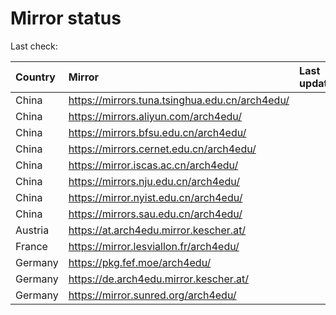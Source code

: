 <script src="./time.js"></script>
# Mirror status
Last check: <script type="text/javascript">localize(1704478927.9716578);</script>

|Country|Mirror|Last update|
|:------|:-----|:----------|
|China|https://mirrors.tuna.tsinghua.edu.cn/arch4edu/|<script type="text/javascript">localize(1704436307);</script>|
|China|https://mirrors.aliyun.com/arch4edu/|<script type="text/javascript">localize(1704436307);</script>|
|China|https://mirrors.bfsu.edu.cn/arch4edu/|<script type="text/javascript">localize(1704436307);</script>|
|China|https://mirrors.cernet.edu.cn/arch4edu/|<script type="text/javascript">localize(1704436307);</script>|
|China|https://mirror.iscas.ac.cn/arch4edu/|<script type="text/javascript">localize(1704436307);</script>|
|China|https://mirrors.nju.edu.cn/arch4edu/|<script type="text/javascript">localize(1704350062);</script>|
|China|https://mirror.nyist.edu.cn/arch4edu/|<script type="text/javascript">localize(1704436307);</script>|
|China|https://mirrors.sau.edu.cn/arch4edu/|<script type="text/javascript">localize(1704436307);</script>|
|Austria|https://at.arch4edu.mirror.kescher.at/|<script type="text/javascript">localize(1704436307);</script>|
|France|https://mirror.lesviallon.fr/arch4edu/|<script type="text/javascript">localize(1704436307);</script>|
|Germany|https://pkg.fef.moe/arch4edu/|<script type="text/javascript">localize(1704436307);</script>|
|Germany|https://de.arch4edu.mirror.kescher.at/|<script type="text/javascript">localize(1704436307);</script>|
|Germany|https://mirror.sunred.org/arch4edu/|<script type="text/javascript">localize(1704436307);</script>|

<script src="./tablefilter/tablefilter.js"></script>
<script src="./table.js"></script>